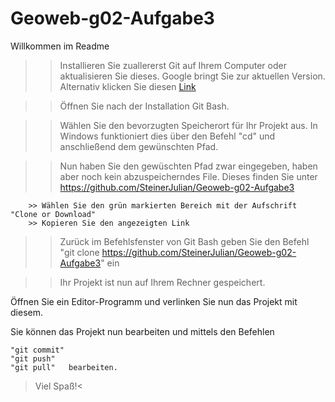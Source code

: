 # Geoweb-g02-Aufgabe3
Willkommen im Readme

>> Installieren Sie zuallererst Git auf Ihrem Computer oder aktualisieren Sie dieses.
	Google bringt Sie zur aktuellen Version. Alternativ klicken Sie diesen <a href="https://git-scm.com/downloads">Link</a>

>> Öffnen Sie nach der Installation Git Bash.

>> Wählen Sie den bevorzugten Speicherort für Ihr Projekt aus.
	In Windows funktioniert dies über den Befehl "cd" und anschließend dem gewünschten Pfad.

>> Nun haben Sie den gewüschten Pfad zwar eingegeben, haben aber noch kein abzuspeicherndes File. 
	Dieses finden Sie unter https://github.com/SteinerJulian/Geoweb-g02-Aufgabe3

		>> Wählen Sie den grün markierten Bereich mit der Aufschrift "Clone or Download"
		>> Kopieren Sie den angezeigten Link

>> Zurück im Befehlsfenster von Git Bash geben Sie den Befehl
	"git clone https://github.com/SteinerJulian/Geoweb-g02-Aufgabe3" ein 

>> Ihr Projekt ist nun auf Ihrem Rechner gespeichert.

Öffnen Sie ein Editor-Programm und verlinken Sie nun das Projekt mit diesem. 

Sie können das Projekt nun bearbeiten und mittels den Befehlen 
	
	"git commit"
	"git push"
	"git pull"   bearbeiten. 

>Viel Spaß!<
